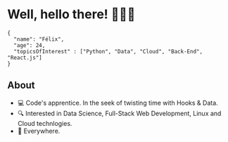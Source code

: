 
# Well, hello there! 👋👋👋
```
{
  "name": "Félix",
  "age": 24,
  "topicsOfInterest" : ["Python", "Data", "Cloud", "Back-End", "React.js"]
}
```

## About

- 💻 Code's apprentice. In the seek of twisting time with Hooks & Data. 		
- 🔍 Interested in Data Science, Full-Stack Web Development, Linux and Cloud technlogies. 
- 📍 Everywhere. 
